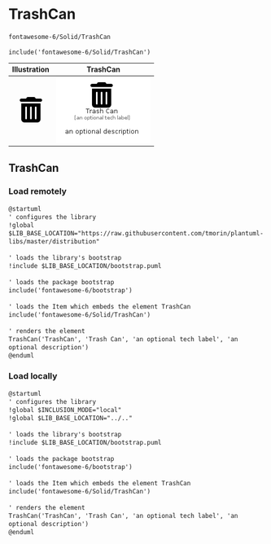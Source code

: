 # TrashCan


```text
fontawesome-6/Solid/TrashCan
```

```text
include('fontawesome-6/Solid/TrashCan')
```



| Illustration | TrashCan |
| :---: | :---: |
| ![illustration for Illustration](../../fontawesome-6/Solid/TrashCan.png) | ![illustration for TrashCan](../../fontawesome-6/Solid/TrashCan.Local.png) |




## TrashCan

### Load remotely
```plantuml
@startuml
' configures the library
!global $LIB_BASE_LOCATION="https://raw.githubusercontent.com/tmorin/plantuml-libs/master/distribution"

' loads the library's bootstrap
!include $LIB_BASE_LOCATION/bootstrap.puml

' loads the package bootstrap
include('fontawesome-6/bootstrap')

' loads the Item which embeds the element TrashCan
include('fontawesome-6/Solid/TrashCan')

' renders the element
TrashCan('TrashCan', 'Trash Can', 'an optional tech label', 'an optional description')
@enduml
```

### Load locally
```plantuml
@startuml
' configures the library
!global $INCLUSION_MODE="local"
!global $LIB_BASE_LOCATION="../.."

' loads the library's bootstrap
!include $LIB_BASE_LOCATION/bootstrap.puml

' loads the package bootstrap
include('fontawesome-6/bootstrap')

' loads the Item which embeds the element TrashCan
include('fontawesome-6/Solid/TrashCan')

' renders the element
TrashCan('TrashCan', 'Trash Can', 'an optional tech label', 'an optional description')
@enduml
```

